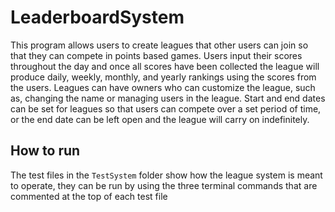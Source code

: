 # LeaderboardSystem
This program allows users to create leagues that other users can join so that they can compete in points based games. Users input their scores throughout the day and once all scores have been collected the league will produce daily, weekly, monthly, and yearly rankings using the scores from the users. Leagues can have owners who can customize the league, such as, changing the name or managing users in the league. Start and end dates can be set for leagues so that users can compete over a set period of time, or the end date can be left open and the league will carry on indefinitely. 

## How to run

The test files in the `TestSystem` folder show how the league system is meant to operate, they can be run by using the three terminal commands that are commented at the top of each test file
